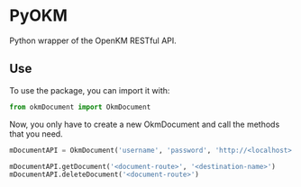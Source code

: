 # PyOKM
Python wrapper of the OpenKM RESTful API.


## Use 
To use the package, you can import it with:

```python
from okmDocument import OkmDocument
```

Now, you only have to create a new OkmDocument and call the methods that you need.

```python
mDocumentAPI = OkmDocument('username', 'password', 'http://<localhost>:8080/OpenKM')

mDocumentAPI.getDocument('<document-route>', '<destination-name>')
mDocumentAPI.deleteDocument('<document-route>')
```
